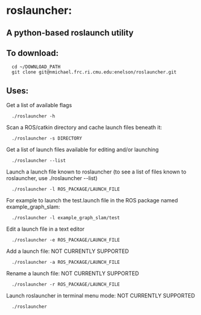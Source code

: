 # roslauncher:

## A python-based roslaunch utility

## To download:

      cd ~/DOWNLOAD_PATH
      git clone git@nmichael.frc.ri.cmu.edu:enelson/roslauncher.git

## Uses:

Get a list of available flags

      ./roslauncher -h



Scan a ROS/catkin directory and cache launch files beneath it:

      ./roslauncher -s DIRECTORY



Get a list of launch files available for editing and/or launching

      ./roslauncher --list



Launch a launch file known to roslauncher (to see a list of files known to roslauncher, use ./roslauncher --list)

      ./roslauncher -l ROS_PACKAGE/LAUNCH_FILE



For example to launch the test.launch file in the ROS package named example_graph_slam:

      ./roslauncher -l example_graph_slam/test



Edit a launch file in a text editor

      ./roslauncher -e ROS_PACKAGE/LAUNCH_FILE



Add a launch file: NOT CURRENTLY SUPPORTED

      ./roslauncher -a ROS_PACKAGE/LAUNCH_FILE



Rename a launch file: NOT CURRENTLY SUPPORTED

      ./roslauncher -r ROS_PACKAGE/LAUNCH_FILE



Launch roslauncher in terminal menu mode: NOT CURRENTLY SUPPORTED

      ./roslauncher


